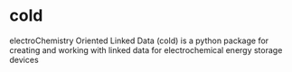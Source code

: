 # cold
electroChemistry Oriented Linked Data (cold) is a python package for creating and working with linked data for electrochemical energy storage devices
